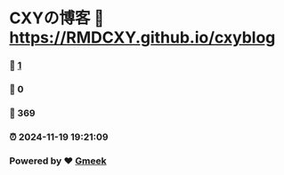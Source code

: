 # CXYの博客 :link: https://RMDCXY.github.io/cxyblog 
### :page_facing_up: [1](https://RMDCXY.github.io/cxyblog/tag.html) 
### :speech_balloon: 0 
### :hibiscus: 369 
### :alarm_clock: 2024-11-19 19:21:09 
### Powered by :heart: [Gmeek](https://github.com/Meekdai/Gmeek)
